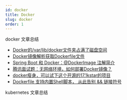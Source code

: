 ```yaml
---
id: docker
title: Docker
slug: docker
order: 1
---
```


docker 文章总结

* [Docker的/var/lib/docker文件夹占满了磁盘空间](https://mp.weixin.qq.com/s/OCnD9joQvUDXdB7eEIlXfQ)
* [Docker镜像解析获取Dockerfile文件](https://mp.weixin.qq.com/s/f1IkEdHYJdPWwfV4DwHrwg)
* [Spring Boot 和 Docker：@DockerImage 注解简介](https://mp.weixin.qq.com/s/HCyWOGSt1qF3jpEJdgDyJA)
* [腾讯面试题：无网络环境，如何部署Docker镜像？](https://mp.weixin.qq.com/s/hpjKUVtOy0RhY0g0oh9jQg)
* [docker瘦身，可以试下这个开源的17.1kstar的项目](https://mp.weixin.qq.com/s/wa6Kn6sd7r29iWx_yfzy5w)
* [Dockerfile 支持内置Shell脚本， 从此告别 && 链接符号](https://mp.weixin.qq.com/s/usiLxPhJyogwPy36BhINBg)

kubernetes 文章总结

